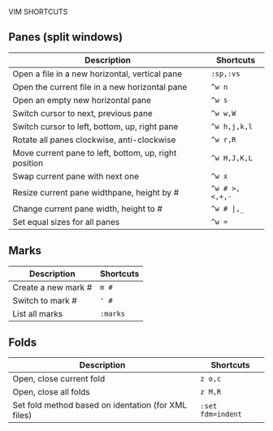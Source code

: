 VIM SHORTCUTS


Panes (split windows)
---------------------

Description | Shortcuts
----------- | ---------
Open a file in a new horizontal, vertical pane | `:sp,:vs`
Open the current file in a new horizontal pane | `^w n`
Open an empty new horizontal pane | `^w s`
Switch cursor to next, previous pane | `^w w,W`
Switch cursor to left, bottom, up, right pane | `^w h,j,k,l`     
Rotate all panes clockwise, anti-clockwise | `^w r,R`
Move current pane to left, bottom, up, right position | `^w H,J,K,L`
Swap current pane with next one | `^w x`
Resize current pane widthpane, height by # | `^w # >,<,+,-`
Change current pane width, height to # | `^w # \|,_`
Set equal sizes for all panes | `^w =`


Marks
-----

Description | Shortcuts
----------- | ---------
Create a new mark # | `m #`
Switch to mark # | `' #`
List all marks | `:marks`


Folds
-----

Description | Shortcuts
----------- | ---------
Open, close current fold | `z o,c`
Open, close all folds | `z M,R`
Set fold method based on identation (for XML files) | `:set fdm=indent`
